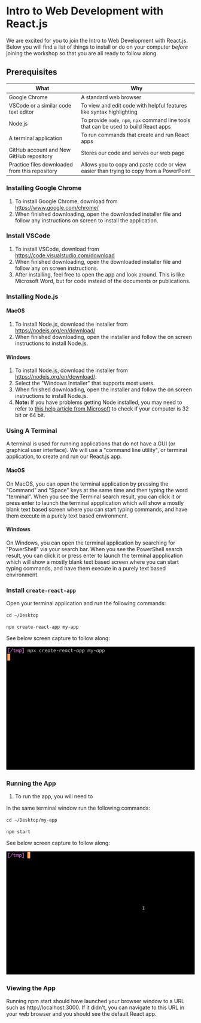 # Intro to Web Development with React.js

We are excited for you to join the Intro to Web Development with React.js. Below you will find a list of things to install or do on your computer *before* joining the workshop so that you are all ready to follow along.

## Prerequisites

| What                                           | Why                                                                                     |
| -------------                                  | -------------                                                                           |
| Google Chrome                                  | A standard web browser                                                                  |
| VSCode  or a similar code text editor          | To view and edit code with helpful features like syntax highlighting                    |
| Node.js                                        | To provide `node`, `npm`, `npx` command line tools that can be used to build React apps |
| A terminal application                         | To run commands that create and run React apps                                          |
| GitHub account and New GitHub repository       | Stores our code and serves our web page                                                 |
| Practice files downloaded from this repository | Allows you to copy and paste code or view easier than trying to copy from a PowerPoint  |

### Installing Google Chrome

1. To install Google Chrome, download from https://www.google.com/chrome/
1. When finished downloading, open the downloaded installer file and follow any instructions on screen to install the application.

### Install VSCode

1. To install VSCode, download from https://code.visualstudio.com/download
1. When finished downloading, open the downloaded installer file and follow any on screen instructions.
1. After installing, feel free to open the app and look around. This is like Microsoft Word, but for code instead of the documents or publications.

### Installing Node.js

#### MacOS

1. To install Node.js, download the installer from https://nodejs.org/en/download/
1. When finished downloading, open the installer and follow the on screen instructions to install Node.js.

#### Windows

1. To install Node.js, download the installer from https://nodejs.org/en/download/.
1. Select the "Windows Installer" that supports most users.
1. When finished downloading, open the installer and follow the on screen instructions to install Node.js.
1. **Note:** If you have problems getting Node installed, you may need to refer to [this help article from Microsoft](https://support.microsoft.com/en-us/office/determine-whether-your-computer-is-running-a-32-bit-version-or-64-bit-version-of-the-windows-operating-system-aac162a1-0cb3-46f2-888f-2f22897396ce#:~:text=System%20Information%20window-,Click%20Start%2C%20type%20system%20in%20the%20search%20box%2C%20and%20then,the%20System%20Type%20under%20Item.) to check if your computer is 32 bit or 64 bit.

### Using A Terminal

A terminal is used for running applications that do not have a GUI (or graphical user interface). We will use a "command line utility", or terminal application, to create and run our React.js app.

#### MacOS

On MacOS, you can open the terminal application by pressing the "Command" and "Space" keys at the same time and then typing the word "terminal". When you see the Terminal search result, you can click it or press enter to launch the terminal appplication which will show a mostly blank text based screen where you can start typing commands, and have them execute in a purely text based environment.

#### Windows

On Windows, you can open the terminal application by searching for "PowerShell" via your search bar. When you see the PowerShell search result, you can click it or press enter to launch the terminal appplication which will show a mostly blank text based screen where you can start typing commands, and have them execute in a purely text based environment.

### Install `create-react-app`

Open your terminal application and run the following commands:

`cd ~/Desktop`

`npx create-react-app my-app`

See below screen capture to follow along:

<img src=".images/create-react-app.gif" />

### Running the App

1. To run the app, you will need to

In the same terminal window run the following commands:

`cd ~/Desktop/my-app`

`npm start`

See below screen capture to follow along:

<img src=".images/npm-start.gif" />

### Viewing the App

Running npm start should have launched your browser window to a URL such as http://localhost:3000. If it didn't, you can navigate to this URL in your web browser and you should see the default React app.
